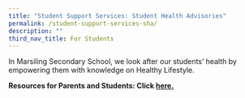 ```yaml
---
title: "Student Support Services: Student Health Advisories"
permalink: /student-support-services-sha/
description: ""
third_nav_title: For Students
---
```

In Marsiling Secondary School, we look after our students’ health by empowering them with knowledge on Healthy Lifestyle.

**Resources for Parents and Students: Click [here.](https://www.healthhub.sg/)**